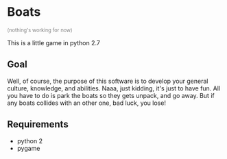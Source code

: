 # Boats

<p>
	<small style="color: grey;">(nothing's working for now)</small>
</p>
This is a little game in python 2.7

## Goal

Well, of course, the purpose of this software is to develop your general culture, knowledge, and abilities. Naaa, just kidding, it's just to have fun. All you have to do is park the boats so they gets unpack, and go away. But if any boats collides with an other one, bad luck, you lose!

## Requirements

- python 2
- pygame

